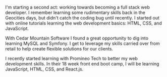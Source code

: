 I'm starting a second act: working towards becoming a full stack web developer. I remember learning some rudimentary skills back in the Geocities days, but didn't catch the coding bug until recently. I started out with online tutorials learning the web development basics: HTML, CSS, and JavaScript. 

With Cedar Mountain Software I found a great opportunity to dig into learning MySQL and Symfony. I get to leverage my skills carried over from retail to help create flexible solutions for our clients.

I recently started learning with Promineo Tech to better my web development skills. In their 18 week front end boot camp, I will be learning JavaScript, HTML, CSS, and React.js.

<!--
**wlsaylor/wlsaylor** is a ✨ _special_ ✨ repository because its `README.md` (this file) appears on your GitHub profile.

Here are some ideas to get you started:

- 🔭 I’m currently working on ...
- 🌱 I’m currently learning ...
- 👯 I’m looking to collaborate on ...
- 🤔 I’m looking for help with ...
- 💬 Ask me about ...
- 📫 How to reach me: ...
- 😄 Pronouns: ...
- ⚡ Fun fact: ...
-->

